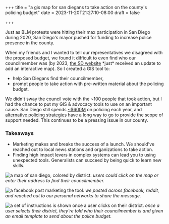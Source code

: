 +++
title = "a gis map for san diegans to take action on the county's policing budget"
date = 2023-11-20T21:27:10-08:00
draft = false

+++

Just as BLM protests were hitting their max participation in San Diego during 2020, San Diego's mayor pushed for funding to increase police presence in the county. 

When my friends and I wanted to tell our representatives we disagreed with the proposed budget, we found it difficult to even find who our councilmember was (by 2023, [the SD website](https://www.sandiego.gov/blog/find-your-council-district) \*just\* received an update to add an interactive map). So I created a GIS tool to:
- help San Diegans find their councilmember,
- prompt people to take action with pre-written material about the policing budget.

We didn't sway the council vote with the ~100 people that took action, but I had the chance to put my GIS & advocacy tools to use on an important cause. San Diego still spends [~$600M](https://www.sandiego.gov/police/about/budget) on policing each year, and [alternative policing strategies](https://www.sandiego.gov/police/services/neighborhood-policing-division) have a long way to go to provide the scope of support needed. This continues to be a pressing issue in our county.

### Takeaways
- Marketing makes and breaks the success of a launch. We should've reached out to local news stations and organizations to take action.
- Finding high impact levers in complex systems can lead you to using unexpected tools. Generalists can succeed by being quick to learn new skills.

![a map of san diego, colored by district.](/projects/gis/map.png)
*users could click on the map or enter their address to find their councilmember.*

![a facebook post marketing the tool.](/projects/gis/fb.png)
*we posted across facebook, reddit, and reached out to our personal networks to share the message.*

![a set of instructions is shown once a user clicks on their district.](/projects/gis/instr.png)
*once a user selects their district, they're told who their councilmember is and given an email template to send about the police budget.*